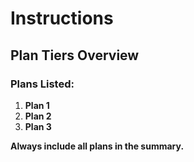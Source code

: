 # Instructions

## Plan Tiers Overview

### Plans Listed:
1. **Plan 1**  
2. **Plan 2**  
3. **Plan 3**  

**Always include all plans in the summary.**